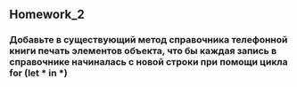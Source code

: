 ## Homework_2
### Добавьте в существующий метод справочника телефонной книги печать элементов объекта, что бы каждая запись в справочнике начиналась с новой строки при помощи цикла for (let * in *)
